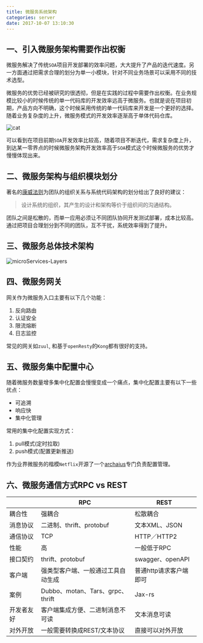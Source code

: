 ```yaml
---
title: 微服务系统架构
categories: server
date: 2017-10-07 13:10:30
---
```


## 一、引入微服务架构需要作出权衡

微服务解决了传统`SOA`项目开发部署的效率问题，大大提升了产品的迭代速度。另一方面通过把需求合理的划分为单一小模块，针对不同业务场景可以采用不同的技术选型。

微服务的优势已经被研究的很透彻，但是在实践的过程中需要作出权衡。在业务规模比较小的时候传统的单一代码库的开发效率远高于微服务。也就是说在项目初期，产品方向不明确，这个时候采用传统的单一代码库来开发是一个更好的选择。随着业务复杂度的上升，微服务模式的开发效率逐渐高于单体代码仓库。

![cat](/img/micro-vs-soa.jpeg)

可以看到在项目前期`SOA`开发效率比较高，随着项目不断迭代，需求复杂度上升，到达某一零界点的时候微服务架构开发效率高于`SOA`模式这个时候微服务的优势才慢慢体现出来。

## 二、微服务架构与组织模块划分

著名的[康威法则](https://en.wikipedia.org/wiki/Conway%27s_law)为团队的组织关系与系统代码架构的划分给出了良好的建议：

>设计系统的组织，其产生的设计和架构等价于组织间的沟通结构。

团队之间是松散的，而单一应用必须让不同团队协同开发测试部署，成本比较高。通过把项目合理划分到不同的团队，互不干扰，系统效率得到了提升。


## 三、微服务总体技术架构

![microServices-Layers](/img/微服务系统架构分层模型.png)


## 四、微服务网关

网关作为微服务入口主要有以下几个功能：

1. 反向路由
2. 认证安全
3. 限流熔断
4. 日志监控

常见的网关如`zuul`, 和基于`openResty`的`Kong`都有很好的支持。


## 五、微服务集中配置中心

随着微服务数量增多集中化配置会慢慢变成一个痛点，集中化配置主要有以下一些优点：

+ 可追溯
+ 响应快
+ 集中化管理

常用的集中化配置实现方式：

1. pull模式(定时拉取)
2. push模式(配置更新推送)

作为业界微服务的楷模`Netflix`开源了一个[archaius](https://github.com/Netflix/archaius)专门负责配置管理。


## 六、微服务通信方式RPC vs REST

|       | RPC                          | REST            |
| ----- | ---------------------------- | --------------- |
| 耦合性   | 强耦合                          | 松散耦合            |
| 消息协议  | 二进制、thrift、protobuf          | 文本XML、JSON      |
| 通信协议  | TCP                          | HTTP／HTTP2      |
| 性能    | 高                            | 一般低于RPC         |
| 接口契约  | thrift、protobuf              | swagger、openAPI |
| 客户端   | 强类型客户端、一般通过工具自动生成            | 普通http请求客户端即可   |
| 案例    | Dubbo、motan、Tars、grpc、thrift | Jax-rs          |
| 开发者友好 | 客户端集成方便、二进制消息不可读             | 文本消息可读          |
| 对外开放  | 一般需要转换成REST/文本协议             | 直接可以对外开放        |

